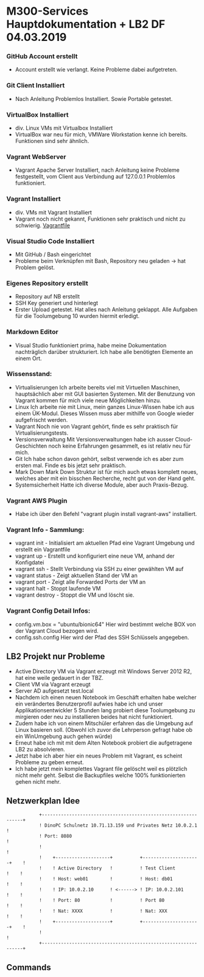 # M300-Services Hauptdokumentation + LB2 DF 04.03.2019


### GitHub Account erstellt
  - Account erstellt wie verlangt. Keine Probleme dabei aufgetreten.  
### Git Client Installiert
  - Nach Anleitung Problemlos Installiert. Sowie Portable getestet.  
### VirtualBox Installiert
  - div. Linux VMs mit Virtualbox Installiert
  - VirtualBox war neu für mich, VMWare Workstation kenne ich bereits. Funktionen sind sehr ähnlich.

### Vagrant WebServer
  - Vagrant Apache Server Installiert, nach Anleitung keine Probleme festgestellt, vom Client aus Verbindung auf 127.0.0.1 Problemlos funktioniert.

### Vagrant Installiert
  - div. VMs mit Vagrant Installiert
  - Vagrant noch nicht gekannt, Funktionen sehr praktisch und nicht zu schwierig.
[Vagrantfile](https://github.com/Kaniterror/M300-Services/blob/master/Vagrantfile)

### Visual Studio Code Installiert
  - Mit GitHub / Bash eingerichtet
  - Probleme beim Verknüpfen mit Bash, Repository neu geladen -> hat Problem gelöst.

### Eigenes Repository erstellt
   - Repository auf NB erstellt
   - SSH Key generiert und hinterlegt
   - Erster Upload getestet.
Hat alles nach Anleitung geklappt.
Alle Aufgaben für die Toolumgebung 10 wurden hiermit erledigt.

### Markdown Editor
  - Visual Studio funktioniert prima, habe meine Dokumentation nachträglich darüber strukturiert. Ich habe alle benötigten Elemente an einem Ort.

### Wissensstand:
  - Virtualisierungen
Ich arbeite bereits viel mit Virtuellen Maschinen, hauptsächlich aber mit GUI basierten Systemen. Mit der Benutzung von Vagrant kommen für mich viele neue Möglichkeiten hinzu.
  - Linux
Ich arbeite nie mit Linux, mein ganzes Linux-Wissen habe ich aus einem ÜK-Modul. Dieses Wissen muss aber mithilfe von Google wieder aufgefrischt werden.
  - Vagrant
Noch nie von Vagrant gehört, finde es sehr praktisch für Virtualisierungstests.
  - Versionsverwaltung
Mit Versionsverwaltungen habe ich ausser Cloud-Geschichten noch keine Erfahrungen gesammelt, es ist relativ neu für mich.
  - Git
Ich habe schon davon gehört, selbst verwende ich es aber zum ersten mal. Finde es bis jetzt sehr praktisch.
  - Mark Down
Mark Down Struktur ist für mich auch etwas komplett neues, welches aber mit ein bisschen Recherche, recht gut von der Hand geht.
  - Systemsicherheit
Hatte ich diverse Module, aber auch Praxis-Bezug.

### Vagrant AWS Plugin
  - Habe ich über den Befehl "vagrant plugin install vagrant-aws" installiert.

### Vagrant Info - Sammlung: 
  - vagrant init - Initialisiert am aktuellen Pfad eine Vagrant Umgebung und erstellt ein Vagrantfile
  - vagrant up - Erstellt und konfiguriert eine neue VM, anhand der Konfigdatei 
  - vagrant ssh - Stellt Verbindung via SSH zu einer gewählten VM auf
  - vagrant status - Zeigt aktuellen Stand der VM an
  - vagrant port - Zeigt alle Forwarded Ports der VM an
  - vagrant halt - Stoppt laufende VM
  - vagrant destroy - Stoppt die VM und löscht sie.
### Vagrant Config Detail Infos: 
  - config.vm.box = "ubuntu/bionic64" Hier wird bestimmt welche BOX von der Vagrant Cloud bezogen wird.
  - config.ssh.config Hier wird der Pfad des SSH Schlüssels angegeben.

## LB2 Projekt nur Probleme
  - Active Directory VM via Vagrant erzeugt mit Windows Server 2012 R2, hat eine weile gedauert in der TBZ.
  - Client VM via Vagrant erzeugt
  - Server AD aufgesetzt test.local
  - Nachdem ich einen neuen Notebook im Geschäft erhalten habe welcher ein verändertes Benutzerprofil aufwies habe ich und unser Applikationsentwickler 5 Stunden lang probiert diese Toolumgebung zu mirgieren oder neu zu installieren beides hat nicht funktioniert.
  - Zudem habe ich von einem Mitschüler erfahren das die Umgebung auf Linux basieren soll. (Obwohl ich zuvor die Lehrperson gefragt habe ob ein WinUmgebung auch gehen würde)
  - Erneut habe ich mit mit dem Alten Notebook probiert die aufgetragene LB2 zu absolvieren.
  - Jetzt habe ich aber hier ein neues Problem mit Vagrant, es scheint Probleme zu geben erneut.
  - Ich habe jetzt mein komplettes Vagrant file gelöscht weil es plötzlich nicht mehr geht. Selbst die Backupfiles welche 100% funktionierten gehen nicht mehr.
  
## Netzwerkplan Idee
                +---------------------------------------------------------------+
                ! DinoPC Schulnetz 10.71.13.159 und Privates Netz 10.0.2.1      !                 
                ! Port: 8080                                                    !	
                !                                                               !	
                !    +--------------------+          +---------------------+    !
                !    ! Active Directory   !          ! Test Client         !    !       
                !    ! Host: web01        !          ! Host: db01          !    !
                !    ! IP: 10.0.2.10      ! <------> ! IP: 10.0.2.101      !    !
                !    ! Port: 80           !          ! Port 80             !    !
                !    ! Nat: XXXX          !          ! Nat: XXX            !    !
                !    +--------------------+          +---------------------+    !
                !                                                               !	
                +---------------------------------------------------------------+
  


## Commands
